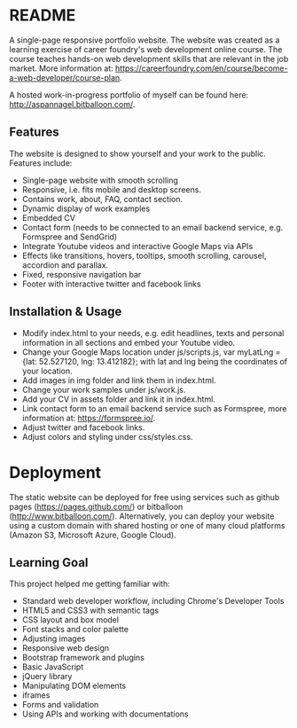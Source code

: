 # README

A single-page responsive portfolio website. The website was created as a learning exercise of career foundry's web development online course. The course teaches hands-on web development skills that are relevant in the job market. More information at: https://careerfoundry.com/en/course/become-a-web-developer/course-plan.

A hosted work-in-progress portfolio of myself can be found here:
http://aspannagel.bitballoon.com/.

## Features

The website is designed to show yourself and your work to the public.
Features include:
* Single-page website with smooth scrolling
* Responsive, i.e. fits mobile and desktop screens.
* Contains work, about, FAQ, contact section.
* Dynamic display of work examples
* Embedded CV
* Contact form (needs to be connected to an email backend service, e.g. Formspree and SendGrid)
* Integrate Youtube videos and interactive Google Maps via APIs
* Effects like transitions, hovers, tooltips, smooth scrolling, carousel, accordion and parallax.
* Fixed, responsive navigation bar
* Footer with interactive twitter and facebook links

## Installation & Usage

* Modify index.html to your needs, e.g. edit headlines, texts and personal information in all sections and embed your Youtube video.
* Change your Google Maps location under js/scripts.js, var myLatLng = {lat: 52.527120, lng: 13.412182}; with lat and lng being the coordinates of your location.
* Add images in img folder and link them in index.html.
* Change your work samples under js/work.js.
* Add your CV in assets folder and link it in index.html.
* Link contact form to an email backend service such as Formspree, more information at: https://formspree.io/.
* Adjust twitter and facebook links.
* Adjust colors and styling under css/styles.css.

# Deployment

The static website can be deployed for free using services such as github pages (https://pages.github.com/) or bitballoon (http://www.bitballoon.com/). Alternatively, you can deploy your website using a custom domain with shared hosting or one of many cloud platforms (Amazon S3, Microsoft Azure, Google Cloud).

## Learning Goal
This project helped me getting familiar with:
* Standard web developer workflow, including Chrome's Developer Tools
* HTML5 and CSS3 with semantic tags
* CSS layout and box model
* Font stacks and color palette
* Adjusting images
* Responsive web design
* Bootstrap framework and plugins
* Basic JavaScript
* jQuery library
* Manipulating DOM elements
* iframes
* Forms and validation
* Using APIs and working with documentations
